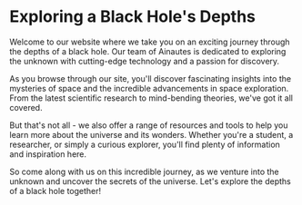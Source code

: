 <!--font:Montserrat-->

# Exploring a Black Hole's Depths

Welcome to our website where we take you on an exciting journey through the depths of a black hole. Our team of Ainautes is dedicated to exploring the unknown with cutting-edge technology and a passion for discovery.

As you browse through our site, you'll discover fascinating insights into the mysteries of space and the incredible advancements in space exploration. From the latest scientific research to mind-bending theories, we've got it all covered.

But that's not all - we also offer a range of resources and tools to help you learn more about the universe and its wonders. Whether you're a student, a researcher, or simply a curious explorer, you'll find plenty of information and inspiration here.

So come along with us on this incredible journey, as we venture into the unknown and uncover the secrets of the universe. Let's explore the depths of a black hole together!

<!--

Write me markdown content of website with wallpaper:

"A team of Ainautes working together to explore the depths of a black hole, with futuristic technology at their fingertips."

The header of the page should not be copy of the text but rather a real content of the website which is using this wallpaper.


---


# Exploring the Depths of a Black Hole

Welcome to our website where we take you on an exciting journey through the depths of a black hole. Our team of Ainautes is dedicated to exploring the unknown with cutting-edge technology and a passion for discovery.

As you browse through our site, you'll discover fascinating insights into the mysteries of space and the incredible advancements in space exploration. From the latest scientific research to mind-bending theories, we've got it all covered.

But that's not all - we also offer a range of resources and tools to help you learn more about the universe and its wonders. Whether you're a student, a researcher, or simply a curious explorer, you'll find plenty of information and inspiration here.

So come along with us on this incredible journey, as we venture into the unknown and uncover the secrets of the universe. Let's explore the depths of a black hole together!


---


Write me a Google font which is best fitting for the website.

Pick from the list:
- Poppins
- Creepster
- Roboto
- Exo 2
- Lobster
- Cabin
- Montserrat
- Cinzel
- Cinzel Decorative
- Playfair Display
- Lato
- Futura
- Great Vibes
- Alegreya
- Open Sans
- Barlow Condensed
- Dancing Script
- IBM Plex Sans
- Inter
- Orbitron
- Cormorant Garamond
- Raleway


Write just the font name nothing else.


---


Montserrat

-->

